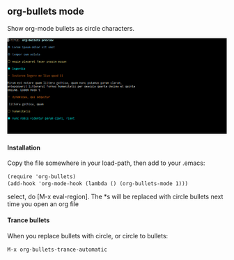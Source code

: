 ## org-bullets mode
Show org-mode bullets as circle characters.

![screenshot](https://github.com/hico-horiuchi/org-bullets/raw/master/screenshot.png)

#### Installation
Copy the file somewhere in your load-path, then add to your .emacs:

    (require 'org-bullets)
    (add-hook 'org-mode-hook (lambda () (org-bullets-mode 1)))

select, do [M-x eval-region]. The *s will be replaced with circle bullets next time you open an org file

#### Trance bullets
When you replace bullets with circle, or circle to bullets:

    M-x org-bullets-trance-automatic
